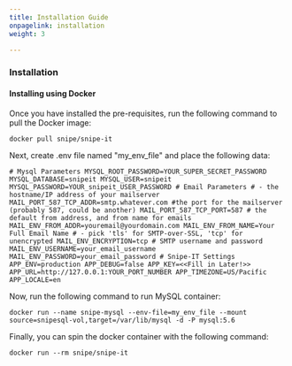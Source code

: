 ```yaml
---
title: Installation Guide
onpagelink: installation
weight: 3

---
```


### **Installation**

#### Installing using Docker

Once you have installed the pre-requisites, run the following command to pull the Docker image:

 ```
docker pull snipe/snipe-it
```

Next, create .env file named "my_env_file" and place the following data:

 ```
# Mysql Parameters MYSQL_ROOT_PASSWORD=YOUR_SUPER_SECRET_PASSWORD MYSQL_DATABASE=snipeit MYSQL_USER=snipeit MYSQL_PASSWORD=YOUR_snipeit_USER_PASSWORD # Email Parameters # - the hostname/IP address of your mailserver MAIL_PORT_587_TCP_ADDR=smtp.whatever.com #the port for the mailserver (probably 587, could be another) MAIL_PORT_587_TCP_PORT=587 # the default from address, and from name for emails MAIL_ENV_FROM_ADDR=youremail@yourdomain.com MAIL_ENV_FROM_NAME=Your Full Email Name # - pick 'tls' for SMTP-over-SSL, 'tcp' for unencrypted MAIL_ENV_ENCRYPTION=tcp # SMTP username and password MAIL_ENV_USERNAME=your_email_username MAIL_ENV_PASSWORD=your_email_password # Snipe-IT Settings APP_ENV=production APP_DEBUG=false APP_KEY=<<Fill in Later!>> APP_URL=http://127.0.0.1:YOUR_PORT_NUMBER APP_TIMEZONE=US/Pacific APP_LOCALE=en
```

Now, run the following command to run MySQL container:

 ```
docker run --name snipe-mysql --env-file=my_env_file --mount source=snipesql-vol,target=/var/lib/mysql -d -P mysql:5.6
```
Finally, you can spin the docker container with the following command: 

 ```
docker run --rm snipe/snipe-it 
```
